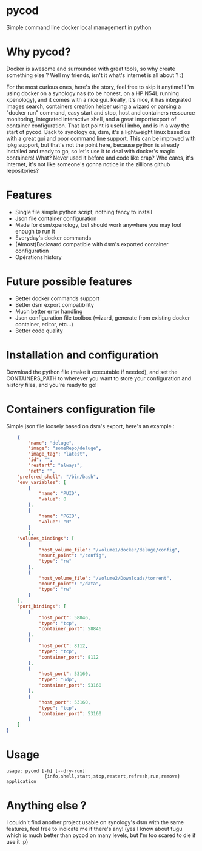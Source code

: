 # pycod
Simple command line docker local management in python

# Why pycod?
Docker is awesome and surrounded with great tools, so why create something else ? Well my friends, isn't it what's internet is all about ? :)

For the most curious ones, here's the story, feel free to skip it anytime!
I 'm using docker on a synology nas (to be honest, on a HP N54L running xpenology), and it comes with a nice gui. 
Really, it's nice, it has integrated images search, containers creation helper using a wizard or parsing a "docker run" command, easy start and stop, host and containers ressource monitoring, integrated interactive shell, and a great import/export of container configuration. That last point is useful imho, and is in a way the start of pycod.
Back to synology os, dsm, it's a lightweight linux based os with a great gui and poor command line support. This can be improved with ipkg support, but that's not the point  here, because python is already installed and ready to go, so let's use it to deal with docker's magic containers! What? Never used it before and code like crap? Who cares, it's internet, it's not like someone's gonna notice in the zillions github repositories?

# Features
- Single file simple python script, nothing fancy to install
- Json file container configuration
- Made for dsm/xpenology, but should work anywhere you may fool enough to run it
- Everyday's docker commands
- (Almost)Backward compatible with dsm's exported container configuration
- Opérations history

# Future possible features
- Better docker commands support
- Better dsm export compatibility
- Much better error handling
- Json configuration file toolbox (wizard, generate from existing docker container, editor, etc...)
- Better code quality

# Installation and configuration
Download the python file (make it executable if needed), and set the CONTAINERS_PATH to wherever you want to store your configuration and history files, and you're ready to go!

# Containers configuration file
Simple json file loosely based on dsm's export, here's an example :
```json
	{
		"name": "deluge",
		"image": "someRepo/deluge",
		"image_tag": "latest",
		"id": "",
		"restart": "always",
		"net": "",
	"prefered_shell": "/bin/bash",
	"env_variables": [
		{
			"name": "PUID",
			"value": 0
		},
		{
			"name": "PGID",
			"value": "0"
		}
		],
	"volumes_bindings": [
		{
			"host_volume_file": "/volume1/docker/deluge/config",
			"mount_point": "/config",
			"type": "rw"
		},
		{
			"host_volume_file": "/volume2/Downloads/torrent",
			"mount_point": "/data",
			"type": "rw"
		}
	],
	"port_bindings": [
		{
			"host_port": 58846,
			"type": "tcp",
			"container_port": 58846
		},
		{
			"host_port": 8112,
			"type": "tcp",
			"container_port": 8112
		},
		{
			"host_port": 53160,
			"type": "udp",
			"container_port": 53160
		},
		{
			"host_port": 53160,
			"type": "tcp",
			"container_port": 53160
		}
	]
}

```

# Usage
```shell
usage: pycod [-h] [--dry-run]
              {info,shell,start,stop,restart,refresh,run,remove} application
```

# Anything else ?
I couldn't find another project usable on synology's dsm with the same features, feel free to indicate me if there's any! (yes I know about fugu which is much better than pycod on many levels, but I'm too scared to die if use it :p)
